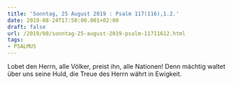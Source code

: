 ```yaml
---
title: 'Sonntag, 25 August 2019 : Psalm 117(116),1.2.'
date: 2019-08-24T17:50:00.001+02:00
draft: false
url: /2019/08/sonntag-25-august-2019-psalm-11711612.html
tags: 
- PSALMUS
---
```


Lobet den Herrn, alle Völker, preist ihn, alle Nationen! Denn mächtig waltet über uns seine Huld, die Treue des Herrn währt in Ewigkeit.